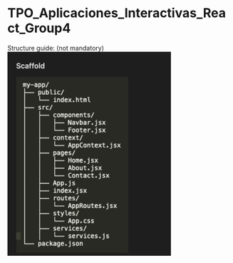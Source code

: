 # TPO_Aplicaciones_Interactivas_React_Group4

Structure guide: (not mandatory) 
![alt text](image.png)